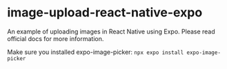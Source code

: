 # image-upload-react-native-expo

An example of uploading images in React Native using Expo. Please read official docs for more information.

Make sure you installed expo-image-picker: `npx expo install expo-image-picker`
